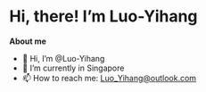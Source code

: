 # Hi, there!  I’m Luo-Yihang

**About me**
- 👋 Hi, I’m @Luo-Yihang
- 🌱 I’m currently in Singapore
- 📫 How to reach me: Luo_Yihang@outlook.com

<!-- <div style="display: flex; flex-direction: row; justify-content: space-between">
<a href="https://github.com/Luo-Yihang">
  <img src="https://github-readme-stats.vercel.app/api?username=Luo-Yihang&show_icons=true&theme=dark" />
</a>
<a href="https://github.com/Luo-Yihang">
  <img src="https://github-readme-stats.vercel.app/api/top-langs/?username=Luo-Yihang&layout=compact&theme=dark" />
</a>
</div>
 -->
